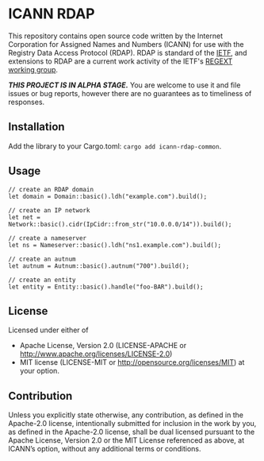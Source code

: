 ICANN RDAP
==========

This repository contains open source code written by the Internet Corporation for Assigned Names and Numbers (ICANN)
for use with the Registry Data Access Protocol (RDAP). RDAP is standard of the [IETF](https://ietf.org/), and extensions
to RDAP are a current work activity of the IETF's [REGEXT working group](https://datatracker.ietf.org/wg/regext/documents/).

***THIS PROJECT IS IN ALPHA STAGE.*** You are welcome to use it and file issues or bug reports, however there are no
guarantees as to timeliness of responses.

Installation
------------

Add the library to your Cargo.toml: `cargo add icann-rdap-common`.

Usage
-----

```
// create an RDAP domain
let domain = Domain::basic().ldh("example.com").build();

// create an IP network
let net = Network::basic().cidr(IpCidr::from_str("10.0.0.0/14")).build();

// create a nameserver
let ns = Nameserver::basic().ldh("ns1.example.com").build();

// create an autnum
let autnum = Autnum::basic().autnum("700").build();

// create an entity
let entity = Entity::basic().handle("foo-BAR").build();
```

License
-------

Licensed under either of
* Apache License, Version 2.0 (LICENSE-APACHE or http://www.apache.org/licenses/LICENSE-2.0)
* MIT license (LICENSE-MIT or http://opensource.org/licenses/MIT) at your option.

Contribution
------------

Unless you explicitly state otherwise, any contribution, as defined in the Apache-2.0 license, 
intentionally submitted for inclusion in the work by you, as defined in the Apache-2.0 license, 
shall be dual licensed pursuant to the Apache License, Version 2.0 or the MIT License referenced 
as above, at ICANN’s option, without any additional terms or conditions.
